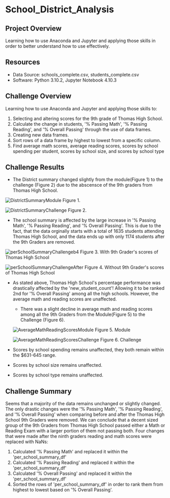 # School_District_Analysis

## Project Overview
Learning how to use Anaconda and Jupyter and applying those skills in order to better understand how to use effectively.

## Resources
- Data Source: schools_complete.csv, students_complete.csv
- Software: Python 3.10.2, Jupyter Notebook 4.10.3

## Challenge Overview
Learning how to use Anaconda and Jupyter and applying those skills to:
1) Selecting and altering scores for the 9th grade of Thomas High School.
2) Calculate the change in students, '% Passing Math', '% Passing Reading', and '% Overall Passing' through the use of data frames.
3) Creating new data frames.
4) Sort rows of a data frame by highest to lowest from a specific column.
5) Find average math scores, average reading scores, scores by school spending per student, scores by school size, and scores by school type

## Challenge Results
- The District summary changed slightly from the module(Figure 1) to the challenge (Figure 2) due to the abscensce of the 9th graders from Thomas High School. 

![DistrictSummaryModule](https://user-images.githubusercontent.com/98374315/159191977-3e6044ac-1dda-4d31-b379-ba75049f19a0.PNG)
Figure 1. 

![DistrictSummaryChallenge](https://user-images.githubusercontent.com/98374315/159191990-c917e7b8-660d-40a6-8d6c-b63fdfff1e9f.PNG)
Figure 2. 

- The school summary is affected by the large increase in '% Passing Math', '% Passing Reading', and '% Overall Passing'. This is due to the fact, that the data orginally starts with a total of 1635 students attending Thomas High School, and the data ends up with only 1174 students after the 9th Graders are removed. 

![perSchoolSummaryChallengeb4](https://user-images.githubusercontent.com/98374315/159192002-0373848a-218e-476b-a3fb-e4e800516f9e.PNG)
Figure 3. With 9th Grader's scores of Thomas High School

![perSchoolSummaryChallengeAfter](https://user-images.githubusercontent.com/98374315/159192007-e8ffbb0b-1c8b-4a67-a0e0-7b5a622b59b1.PNG)
Figure 4. Without 9th Grader's scores of Thomas High School

- As stated above, Thomas High School's percentage performance was drastically affected by the 'new_student_count'! Allowing it to be ranked 2nd for '% Overall Passing' among all the high schools. However, the average math and reading scores are unaffected. 

    - There was a slight decline in average math and reading scores among all the 9th Graders from the Module(Figure 5) to the Challenge (Figure 6).
    
    ![AverageMathReadingScoresModule](https://user-images.githubusercontent.com/98374315/159192070-56663a78-f031-4242-b694-781f400bd94b.PNG)
    Figure 5. Module

   ![AverageMathReadingScoresChallenge](https://user-images.githubusercontent.com/98374315/159192805-e8c46800-fbb6-4322-aa01-59a18ddbab26.png)
    Figure 6. Challenge

- Scores by school spending remains unaffected, they both remain within the $631-645 range.
- Scores by school size remains unaffected.
- Scores by school type remains unaffected. 



## Challenge Summary
Seems that a majority of the data remains unchanged or slightly changed. The only drastic changes were the '% Passing Math', '% Passing Reading', and '% Overall Passing' when comparing before and after the Thomas High School 9th Graders were removed. We can conclude that a decent sized group of the 9th Graders from Thomas High School passed either a Math or Reading Exam with a larger portion of them not passing both. Four changes that were made after the ninth graders reading and math scores were replaced with NaNs:
  1) Calculated '% Passing Math' and replaced it within the 'per_school_summary_df'
  2) Calculated '% Passing Reading' and replaced it within the 'per_school_summary_df'
  3) Calculated '% Overall Passing' and replaced it within the 'per_school_summary_df'
  4) Sorted the rows of 'per_school_summary_df' in order to rank them from highest to lowest based on '% Overall Passing'.
